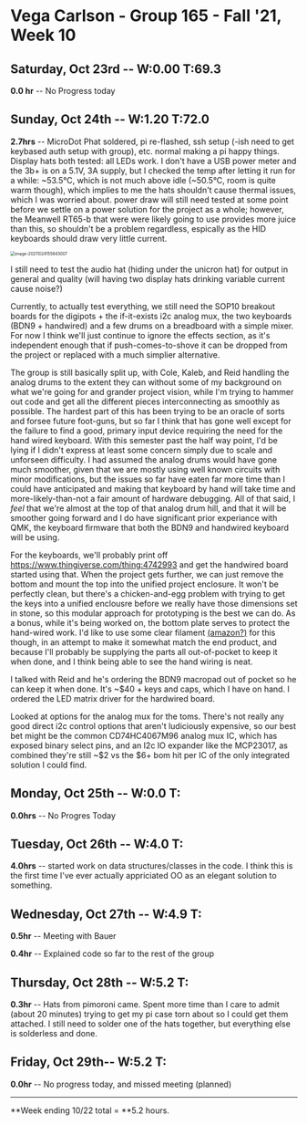 # Vega Carlson - Group 165 - Fall '21, Week 10

## Saturday, Oct 23rd -- W:0.00 T:69.3

**0.0 hr** -- No Progress today

## Sunday, Oct 24th -- W:1.20 T:72.0

**2.7hrs** -- MicroDot Phat soldered, pi re-flashed, ssh setup (-ish need to get keybased auth setup with group), etc. normal making a pi happy things. Display hats both tested: all LEDs work. I don't have a USB power meter and the 3b+ is on a 5.1V, 3A supply, but I checked the temp after letting it run for a while: ~53.5°C, which is not much above idle (~50.5°C, room is quite warm though), which implies to me the hats shouldn't cause thermal issues, which I was worried about. power draw will still need tested at some point before we settle on a power solution for the project as a whole; however, the Meanwell RT65-b that were were likely going to use provides more juice than this, so shouldn't be a problem regardless, espically as the HID keyboards should draw very little current.

<img src="../../../../../../../home/vega/.config/Typora/typora-user-images/image-20211024155643007.png" alt="image-20211024155643007" style="zoom: 50%;" />

I still need to test the audio hat (hiding under the unicron hat) for output in general and quality (will having two display hats drinking variable current cause noise?)

Currently, to actually test everything, we still need the SOP10 breakout boards for the digipots + the if-it-exists i2c analog mux, the two keyboards (BDN9 + handwired) and a few drums on a breadboard with a simple mixer. For now I think we'll just continue to ignore the effects section, as it's independent enough that if push-comes-to-shove it can be dropped from the project or replaced with a much simplier alternative.

The group is still basically split up, with Cole, Kaleb, and Reid handling the analog drums to the extent they can without some of my background on what we're going for and grander project vision, while I'm trying to hammer out code and get all the different pieces interconnecting as smoothly as possible. The hardest part of this has been trying to be an oracle of sorts and forsee future foot-guns, but so far I think that has gone well except for the failure to find a good, primary input device requiring the need for the hand wired keyboard. With this semester past the half way point, I'd be lying if I didn't express at least some concern simply due to scale and unforseen difficulty. I had assumed the analog drums would have gone much smoother, given that we are mostly using well known circuits with minor modifications, but the issues so far have eaten far more time than I could have anticipated and making that keyboard by hand will take time and more-likely-than-not a fair amount of hardware debugging. All of that said, I *feel* that we're almost at the top of that analog drum hill, and that it will be smoother going forward and I do have significant prior experiance with QMK, the keyboard firmware that both the BDN9 and handwired keyboard will be using.

For the keyboards, we'll probably print off https://www.thingiverse.com/thing:4742993 and get the handwired board started using that. When the project gets further, we can just remove the bottom and mount the top into the unified project enclosure. It won't be perfectly clean, but there's a chicken-and-egg problem with trying to get the keys into a unified enclousre before we really have those dimensions set in stone, so this modular approach for prototyping is the best we can do. As a bonus, while it's being worked on, the bottom plate serves to protect the hand-wired work. I'd like to use some clear filament [(amazon?)](https://www.amazon.com/SUNLU-Filament-Transparent-Dimensional-Accuracy/dp/B07ZNG4L9P/ref=asc_df_B07ZNG4L9P/?tag=hyprod-20&linkCode=df0&hvadid=459577916351&hvpos=&hvnetw=g&hvrand=9817620569099687049&hvpone=&hvptwo=&hvqmt=&hvdev=c&hvdvcmdl=&hvlocint=&hvlocphy=9024517&hvtargid=pla-1136132240832&psc=1) for this though, in an attempt to make it somewhat match the end product, and because I'll probably be supplying the parts all out-of-pocket to keep it when done, and I think being able to see the hand wiring is neat.

I talked with Reid and he's ordering the BDN9 macropad out of pocket so he can keep it when done. It's ~$40 + keys and caps, which I have on hand. I ordered the LED matrix driver for the hardwired board.

Looked at options for the analog mux for the toms. There's not really any good direct i2c control options that aren't ludiciously expensive, so our best bet might be the common CD74HC4067M96 analog mux IC, which has exposed binary select pins, and an I2c IO expander like the MCP23017, as combined they're still ~$2 vs the \$6+ bom hit per IC of the only integrated solution I could find.

## Monday, Oct 25th -- W:0.0 T:

**0.0hrs** -- No Progres Today

## Tuesday, Oct 26th -- W:4.0 T:

**4.0hrs** -- started work on data structures/classes in the code. I think this is the first time I've ever actually appriciated OO as an elegant solution to something.

## Wednesday, Oct 27th -- W:4.9 T:

**0.5hr** -- Meeting with Bauer

**0.4hr** -- Explained code so far to the rest of the group 

## Thursday, Oct 28th -- W:5.2 T:

**0.3hr** -- Hats from pimoroni came. Spent more time than I care to admit (about 20 minutes) trying to get my pi case torn about so I could get them attached. I still need to solder one of the hats together, but everything else is solderless and done.

## Friday, Oct 29th-- W:5.2 T:

**0.0hr** -- No progress today, and missed meeting (planned)

---

**Week ending 10/22 total = **5.2 hours.

